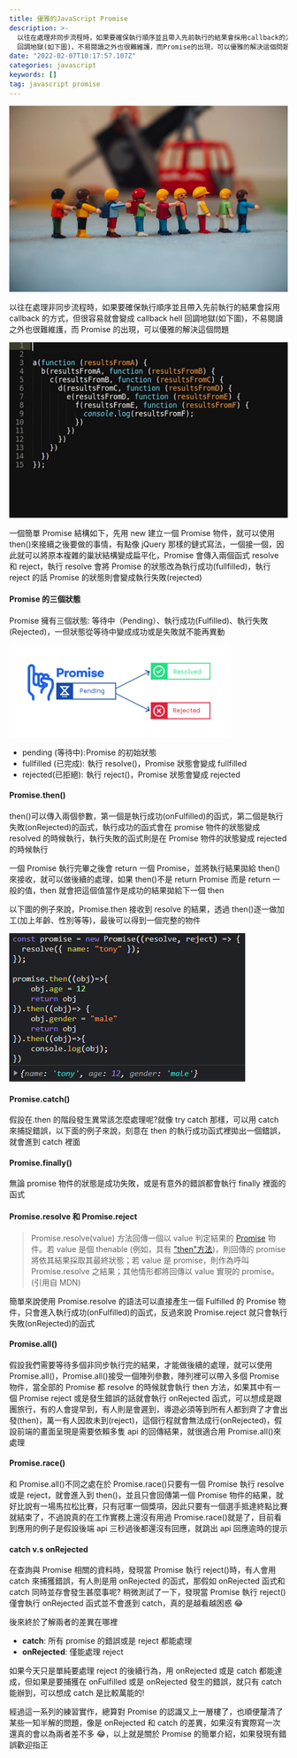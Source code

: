 ```yaml
---
title: 優雅的JavaScript Promise
description: >-
  以往在處理非同步流程時，如果要確保執行順序並且帶入先前執行的結果會採用callback的方式，但很容易就會變成callback hell
  回調地獄(如下圖)，不易閱讀之外也很難維護，而Promise的出現，可以優雅的解決這個問題
date: "2022-02-07T10:17:57.107Z"
categories: javascript
keywords: []
tag: javascript promise
---
```


![](/img/1__YpWbqiMz5wNQIfM09GRnAA.jpeg)

以往在處理非同步流程時，如果要確保執行順序並且帶入先前執行的結果會採用 callback 的方式，但很容易就會變成 callback hell 回調地獄(如下圖)，不易閱讀之外也很難維護，而 Promise 的出現，可以優雅的解決這個問題

![](/img/1__9yiIpaZcU4Dc1Tip6KBvbg.png)

一個簡單 Promise 結構如下，先用 new 建立一個 Promise 物件，就可以使用 then()來接續之後要做的事情，有點像 jQuery 那樣的鏈式寫法，一個接一個，因此就可以將原本複雜的巢狀結構變成扁平化，Promise 會傳入兩個函式 resolve 和 reject，執行 resolve 會將 Promise 的狀態改為執行成功(fullfilled)，執行 reject 的話 Promise 的狀態則會變成執行失敗(rejected)

#### Promise 的三個狀態

Promise 擁有三個狀態: 等待中（Pending）、執行成功(Fulfilled)、執行失敗(Rejected)，一但狀態從等待中變成成功或是失敗就不能再異動

![](/img/1__eWEqIUtLKDIxEyjhY__F1Sg.png)

- pending (等待中): Promise 的初始狀態
- fullfilled (已完成):  執行 resolve()，Promise 狀態會變成 fullfilled
- rejected(已拒絕):  執行 reject()，Promise 狀態會變成 rejected

#### Promise.then()

then()可以傳入兩個參數，第一個是執行成功(onFulfilled)的函式，第二個是執行失敗(onRejected)的函式，執行成功的函式會在 promise 物件的狀態變成 resolved 的時候執行，執行失敗的函式則是在 Promise 物件的狀態變成 rejected 的時候執行

一個 Promise 執行完畢之後會 return 一個 Promise，並將執行結果拋給 then()來接收，就可以做後續的處理，如果 then()不是 return Promise 而是 return 一般的值，then 就會把這個值當作是成功的結果拋給下一個 then

以下圖的例子來說，Promise.then 接收到 resolve 的結果，透過 then()逐一做加工(加上年齡、性別等等)，最後可以得到一個完整的物件

![](/img/1__wV8ug80CFUXrtVL5nUWjnw.png)

#### Promise.catch()

假設在.then 的階段發生異常該怎麼處理呢?就像 try catch 那樣，可以用 catch 來捕捉錯誤，以下面的例子來說，刻意在 then 的執行成功函式裡拋出一個錯誤，就會進到 catch 裡面

#### Promise.finally()

無論 promise 物件的狀態是成功失敗，或是有意外的錯誤都會執行 finally 裡面的函式

#### Promise.resolve 和 Promise.reject

> Promise.resolve(value) 方法回傳一個以 value 判定結果的 [Promise](https://developer.mozilla.org/zh-TW/docs/Web/JavaScript/Reference/Global_Objects/Promise) 物件。若 value 是個 thenable (例如，具有 ["then"方法](https://developer.mozilla.org/zh-TW/docs/Web/JavaScript/Reference/Global_Objects/Promise/then))，則回傳的 promise 將依其結果採取其最終狀態；若 value 是 promise，則作為呼叫 Promise.resolve 之結果；其他情形都將回傳以 value 實現的 promise。(引用自 MDN)

簡單來說使用 Promise.resolve 的語法可以直接產生一個 Fulfilled 的 Promise 物件，只會進入執行成功(onFulfilled)的函式，反過來說 Promise.reject 就只會執行失敗(onRejected)的函式

#### Promise.all()

假設我們需要等待多個非同步執行完的結果，才能做後續的處理，就可以使用 Promise.all()，Promise.all()接受一個陣列參數，陣列裡可以帶入多個 Promise 物件，當全部的 Promise 都 resolve 的時候就會執行 then 方法，如果其中有一個 Promise reject 或是發生錯誤的話就會執行 onRejected 函式，可以想成是跟團旅行，有的人會提早到，有人則是會遲到，導遊必須等到所有人都到齊了才會出發(then)，萬一有人因故未到(reject)，這個行程就會無法成行(onRejected)，假設前端的畫面呈現是需要依賴多隻 api 的回傳結果，就很適合用 Promise.all()來處理

#### Promise.race()

和 Promise.all()不同之處在於 Promise.race()只要有一個 Promise 執行 resolve 或是 reject，就會進入到 then()，並且只會回傳第一個 Promise 物件的結果，就好比說有一場馬拉松比賽，只有冠軍一個獎項，因此只要有一個選手抵達終點比賽就結束了，不過說真的在工作實務上還沒有用過 Promise.race()就是了，目前看到應用的例子是假設後端 api 三秒過後都還沒有回應，就跳出 api 回應逾時的提示

#### catch v.s onRejected

在查詢與 Promise 相關的資料時，發現當 Promise 執行 reject()時，有人會用 catch 來捕獲錯誤，有人則是用 onRejected 的函式，那假如 onRejected 函式和 catch 同時並存會發生甚麼事呢? 稍微測試了一下，發現當 Promise 執行 reject()僅會執行 onRejected 函式並不會進到 catch，真的是越看越困惑 😂

後來終於了解兩者的差異在哪裡

- **catch**: 所有 promise 的錯誤或是 reject 都能處理
- **onRejected**: 僅能處理 reject

如果今天只是單純要處理 reject 的後續行為，用 onRejected 或是 catch 都能達成，但如果是要捕獲在 onFulfilled 或是 onRejected 發生的錯誤，就只有 catch 能辦到，可以想成 catch 是比較萬能的!

經過這一系列的練習實作，總算對 Promise 的認識又上一層樓了，也順便釐清了某些一知半解的問題，像是 onRejected 和 catch 的差異，如果沒有實際寫一次還真的會以為兩者差不多 😂，以上就是關於 Promise 的簡單介紹，如果發現有錯誤歡迎指正
